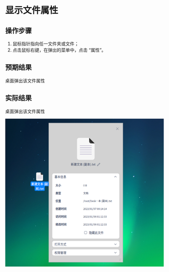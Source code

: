 # 显示文件属性

## 操作步骤

1. 鼠标指针指向任一文件夹或文件；
2. 点击鼠标右键，在弹出的菜单中，点击 “属性”。

## 预期结果

桌面弹出该文件属性

## 实际结果

桌面弹出该文件属性

![显示文件属性.png](../img/显示文件属性.png)
